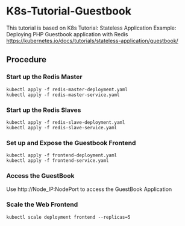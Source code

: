 # K8s-Tutorial-Guestbook

This tutorial is based on K8s Tutorial:
Stateless Application
Example: Deploying PHP Guestbook application with Redis
https://kubernetes.io/docs/tutorials/stateless-application/guestbook/


## Procedure

### Start up the Redis Master
```
kubectl apply -f redis-master-deployment.yaml
kubectl apply -f redis-master-service.yaml
```

### Start up the Redis Slaves
```
kubectl apply -f redis-slave-deployment.yaml
kubectl apply -f redis-slave-service.yaml
```

### Set up and Expose the Guestbook Frontend
```
kubectl apply -f frontend-deployment.yaml
kubectl apply -f frontend-service.yaml
```

### Access the GuestBook

Use http://Node_IP:NodePort to access the GuestBook Application


### Scale the Web Frontend
```
kubectl scale deployment frontend --replicas=5

```
